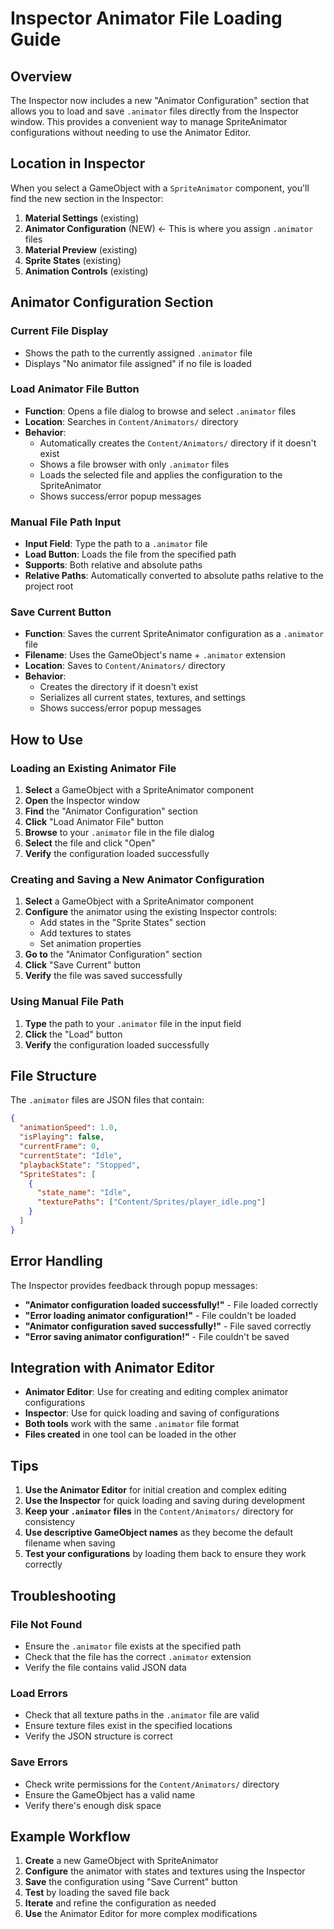 # Inspector Animator File Loading Guide

## Overview

The Inspector now includes a new "Animator Configuration" section that allows you to load and save `.animator` files directly from the Inspector window. This provides a convenient way to manage SpriteAnimator configurations without needing to use the Animator Editor.

## Location in Inspector

When you select a GameObject with a `SpriteAnimator` component, you'll find the new section in the Inspector:

1. **Material Settings** (existing)
2. **Animator Configuration** (NEW) ← This is where you assign `.animator` files
3. **Material Preview** (existing)
4. **Sprite States** (existing)
5. **Animation Controls** (existing)

## Animator Configuration Section

### Current File Display

- Shows the path to the currently assigned `.animator` file
- Displays "No animator file assigned" if no file is loaded

### Load Animator File Button

- **Function**: Opens a file dialog to browse and select `.animator` files
- **Location**: Searches in `Content/Animators/` directory
- **Behavior**:
  - Automatically creates the `Content/Animators/` directory if it doesn't exist
  - Shows a file browser with only `.animator` files
  - Loads the selected file and applies the configuration to the SpriteAnimator
  - Shows success/error popup messages

### Manual File Path Input

- **Input Field**: Type the path to a `.animator` file
- **Load Button**: Loads the file from the specified path
- **Supports**: Both relative and absolute paths
- **Relative Paths**: Automatically converted to absolute paths relative to the project root

### Save Current Button

- **Function**: Saves the current SpriteAnimator configuration as a `.animator` file
- **Filename**: Uses the GameObject's name + `.animator` extension
- **Location**: Saves to `Content/Animators/` directory
- **Behavior**:
  - Creates the directory if it doesn't exist
  - Serializes all current states, textures, and settings
  - Shows success/error popup messages

## How to Use

### Loading an Existing Animator File

1. **Select** a GameObject with a SpriteAnimator component
2. **Open** the Inspector window
3. **Find** the "Animator Configuration" section
4. **Click** "Load Animator File" button
5. **Browse** to your `.animator` file in the file dialog
6. **Select** the file and click "Open"
7. **Verify** the configuration loaded successfully

### Creating and Saving a New Animator Configuration

1. **Select** a GameObject with a SpriteAnimator component
2. **Configure** the animator using the existing Inspector controls:
   - Add states in the "Sprite States" section
   - Add textures to states
   - Set animation properties
3. **Go to** the "Animator Configuration" section
4. **Click** "Save Current" button
5. **Verify** the file was saved successfully

### Using Manual File Path

1. **Type** the path to your `.animator` file in the input field
2. **Click** the "Load" button
3. **Verify** the configuration loaded successfully

## File Structure

The `.animator` files are JSON files that contain:

```json
{
  "animationSpeed": 1.0,
  "isPlaying": false,
  "currentFrame": 0,
  "currentState": "Idle",
  "playbackState": "Stopped",
  "SpriteStates": [
    {
      "state_name": "Idle",
      "texturePaths": ["Content/Sprites/player_idle.png"]
    }
  ]
}
```

## Error Handling

The Inspector provides feedback through popup messages:

- **"Animator configuration loaded successfully!"** - File loaded correctly
- **"Error loading animator configuration!"** - File couldn't be loaded
- **"Animator configuration saved successfully!"** - File saved correctly
- **"Error saving animator configuration!"** - File couldn't be saved

## Integration with Animator Editor

- **Animator Editor**: Use for creating and editing complex animator configurations
- **Inspector**: Use for quick loading and saving of configurations
- **Both tools** work with the same `.animator` file format
- **Files created** in one tool can be loaded in the other

## Tips

1. **Use the Animator Editor** for initial creation and complex editing
2. **Use the Inspector** for quick loading and saving during development
3. **Keep your `.animator` files** in the `Content/Animators/` directory for consistency
4. **Use descriptive GameObject names** as they become the default filename when saving
5. **Test your configurations** by loading them back to ensure they work correctly

## Troubleshooting

### File Not Found

- Ensure the `.animator` file exists at the specified path
- Check that the file has the correct `.animator` extension
- Verify the file contains valid JSON data

### Load Errors

- Check that all texture paths in the `.animator` file are valid
- Ensure texture files exist in the specified locations
- Verify the JSON structure is correct

### Save Errors

- Check write permissions for the `Content/Animators/` directory
- Ensure the GameObject has a valid name
- Verify there's enough disk space

## Example Workflow

1. **Create** a new GameObject with SpriteAnimator
2. **Configure** the animator with states and textures using the Inspector
3. **Save** the configuration using "Save Current" button
4. **Test** by loading the saved file back
5. **Iterate** and refine the configuration as needed
6. **Use** the Animator Editor for more complex modifications
